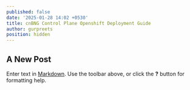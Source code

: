 ```yaml
---
published: false
date: '2025-01-28 14:02 +0530'
title: cnBNG Control Plane Openshift Deployment Guide
author: gurpreets
position: hidden
---
```

## A New Post

Enter text in [Markdown](http://daringfireball.net/projects/markdown/). Use the toolbar above, or click the **?** button for formatting help.
